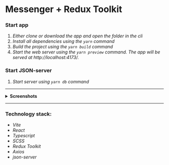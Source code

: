 # Messenger + Redux Toolkit

### **Start app**

1. _Either clone or download the app and open the folder in the cli_
2. _Install all dependencies using the `yarn` command_
3. _Build the project using the `yarn build` command_
4. _Start the web server using the `yarn preview` command. The app will be served at http://localhost:4173/._

### **Start JSON-server**

1. _Start server using `yarn db` command_

---

 <details><summary><b>Screenshots</b></summary>    
  
<h3>Messenger</h3><img src="screenshots/messenger.png" ><hr>
</details>

---

### **Technology stack:**

- _Vite_
- _React_
- _Typescript_
- _SCSS_
- _Redux Toolkit_
- _Axios_
- _json-server_
